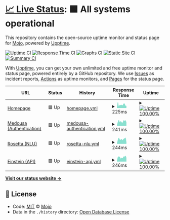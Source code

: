 # [📈 Live Status](https://status.conan-ai.co): <!--live status--> **🟩 All systems operational**

This repository contains the open-source uptime monitor and status page for [Mojo](mojorepo.fun), powered by [Upptime](https://github.com/upptime/upptime).

[![Uptime CI](https://github.com/koj-co/upptime/workflows/Uptime%20CI/badge.svg)](https://github.com/koj-co/upptime/actions?query=workflow%3A%22Uptime+CI%22)
[![Response Time CI](https://github.com/koj-co/upptime/workflows/Response%20Time%20CI/badge.svg)](https://github.com/koj-co/upptime/actions?query=workflow%3A%22Response+Time+CI%22)
[![Graphs CI](https://github.com/koj-co/upptime/workflows/Graphs%20CI/badge.svg)](https://github.com/koj-co/upptime/actions?query=workflow%3A%22Graphs+CI%22)
[![Static Site CI](https://github.com/koj-co/upptime/workflows/Static%20Site%20CI/badge.svg)](https://github.com/koj-co/upptime/actions?query=workflow%3A%22Static+Site+CI%22)
[![Summary CI](https://github.com/koj-co/upptime/workflows/Summary%20CI/badge.svg)](https://github.com/koj-co/upptime/actions?query=workflow%3A%22Summary+CI%22)

With [Upptime](https://upptime.js.org), you can get your own unlimited and free uptime monitor and status page, powered entirely by a GitHub repository. We use [Issues](https://github.com/1MaddieX/conan-status/issues) as incident reports, [Actions](https://github.com/1MaddieX/conan-status/actions) as uptime monitors, and [Pages](https://status.conan-ai.co) for the status page.

<!--start: status pages-->
<!-- This summary is generated by Upptime (https://github.com/upptime/upptime) -->
<!-- Do not edit this manually, your changes will be overwritten -->
<!-- prettier-ignore -->
| URL | Status | History | Response Time | Uptime |
| --- | ------ | ------- | ------------- | ------ |
| [Homepage](https://conan-ai.co) | 🟩 Up | [homepage.yml](https://github.com/1MaddieX/conan-status/commits/master/history/homepage.yml) | <details><summary><img alt="Response time graph" src="./graphs/homepage.png" height="20"> 225ms</summary><br><a href="https://status.conan-ai.co/history/homepage"><img alt="Response time 225" src="https://img.shields.io/endpoint?url=https%3A%2F%2Fraw.githubusercontent.com%2F1MaddieX%2Fconan-status%2Fmaster%2Fapi%2Fhomepage%2Fresponse-time.json"></a><br><a href="https://status.conan-ai.co/history/homepage"><img alt="24-hour response time 129" src="https://img.shields.io/endpoint?url=https%3A%2F%2Fraw.githubusercontent.com%2F1MaddieX%2Fconan-status%2Fmaster%2Fapi%2Fhomepage%2Fresponse-time-day.json"></a><br><a href="https://status.conan-ai.co/history/homepage"><img alt="7-day response time 172" src="https://img.shields.io/endpoint?url=https%3A%2F%2Fraw.githubusercontent.com%2F1MaddieX%2Fconan-status%2Fmaster%2Fapi%2Fhomepage%2Fresponse-time-week.json"></a><br><a href="https://status.conan-ai.co/history/homepage"><img alt="30-day response time 225" src="https://img.shields.io/endpoint?url=https%3A%2F%2Fraw.githubusercontent.com%2F1MaddieX%2Fconan-status%2Fmaster%2Fapi%2Fhomepage%2Fresponse-time-month.json"></a><br><a href="https://status.conan-ai.co/history/homepage"><img alt="1-year response time 225" src="https://img.shields.io/endpoint?url=https%3A%2F%2Fraw.githubusercontent.com%2F1MaddieX%2Fconan-status%2Fmaster%2Fapi%2Fhomepage%2Fresponse-time-year.json"></a></details> | <details><summary><a href="https://status.conan-ai.co/history/homepage"><img alt="Uptime 100.00%" src="https://img.shields.io/endpoint?url=https%3A%2F%2Fraw.githubusercontent.com%2F1MaddieX%2Fconan-status%2Fmaster%2Fapi%2Fhomepage%2Fuptime.json"></a></summary><a href="https://status.conan-ai.co/history/homepage"><img alt="24-hour uptime 100.00%" src="https://img.shields.io/endpoint?url=https%3A%2F%2Fraw.githubusercontent.com%2F1MaddieX%2Fconan-status%2Fmaster%2Fapi%2Fhomepage%2Fuptime-day.json"></a><br><a href="https://status.conan-ai.co/history/homepage"><img alt="7-day uptime 100.00%" src="https://img.shields.io/endpoint?url=https%3A%2F%2Fraw.githubusercontent.com%2F1MaddieX%2Fconan-status%2Fmaster%2Fapi%2Fhomepage%2Fuptime-week.json"></a><br><a href="https://status.conan-ai.co/history/homepage"><img alt="30-day uptime 100.00%" src="https://img.shields.io/endpoint?url=https%3A%2F%2Fraw.githubusercontent.com%2F1MaddieX%2Fconan-status%2Fmaster%2Fapi%2Fhomepage%2Fuptime-month.json"></a><br><a href="https://status.conan-ai.co/history/homepage"><img alt="1-year uptime 100.00%" src="https://img.shields.io/endpoint?url=https%3A%2F%2Fraw.githubusercontent.com%2F1MaddieX%2Fconan-status%2Fmaster%2Fapi%2Fhomepage%2Fuptime-year.json"></a></details>
| [Medousa (Authentication)](https://auth.conan-ai.co:32168/) | 🟩 Up | [medousa-authentication.yml](https://github.com/1MaddieX/conan-status/commits/master/history/medousa-authentication.yml) | <details><summary><img alt="Response time graph" src="./graphs/medousa-authentication.png" height="20"> 241ms</summary><br><a href="https://status.conan-ai.co/history/medousa-authentication"><img alt="Response time 241" src="https://img.shields.io/endpoint?url=https%3A%2F%2Fraw.githubusercontent.com%2F1MaddieX%2Fconan-status%2Fmaster%2Fapi%2Fmedousa-authentication%2Fresponse-time.json"></a><br><a href="https://status.conan-ai.co/history/medousa-authentication"><img alt="24-hour response time 147" src="https://img.shields.io/endpoint?url=https%3A%2F%2Fraw.githubusercontent.com%2F1MaddieX%2Fconan-status%2Fmaster%2Fapi%2Fmedousa-authentication%2Fresponse-time-day.json"></a><br><a href="https://status.conan-ai.co/history/medousa-authentication"><img alt="7-day response time 240" src="https://img.shields.io/endpoint?url=https%3A%2F%2Fraw.githubusercontent.com%2F1MaddieX%2Fconan-status%2Fmaster%2Fapi%2Fmedousa-authentication%2Fresponse-time-week.json"></a><br><a href="https://status.conan-ai.co/history/medousa-authentication"><img alt="30-day response time 241" src="https://img.shields.io/endpoint?url=https%3A%2F%2Fraw.githubusercontent.com%2F1MaddieX%2Fconan-status%2Fmaster%2Fapi%2Fmedousa-authentication%2Fresponse-time-month.json"></a><br><a href="https://status.conan-ai.co/history/medousa-authentication"><img alt="1-year response time 241" src="https://img.shields.io/endpoint?url=https%3A%2F%2Fraw.githubusercontent.com%2F1MaddieX%2Fconan-status%2Fmaster%2Fapi%2Fmedousa-authentication%2Fresponse-time-year.json"></a></details> | <details><summary><a href="https://status.conan-ai.co/history/medousa-authentication"><img alt="Uptime 100.00%" src="https://img.shields.io/endpoint?url=https%3A%2F%2Fraw.githubusercontent.com%2F1MaddieX%2Fconan-status%2Fmaster%2Fapi%2Fmedousa-authentication%2Fuptime.json"></a></summary><a href="https://status.conan-ai.co/history/medousa-authentication"><img alt="24-hour uptime 100.00%" src="https://img.shields.io/endpoint?url=https%3A%2F%2Fraw.githubusercontent.com%2F1MaddieX%2Fconan-status%2Fmaster%2Fapi%2Fmedousa-authentication%2Fuptime-day.json"></a><br><a href="https://status.conan-ai.co/history/medousa-authentication"><img alt="7-day uptime 100.00%" src="https://img.shields.io/endpoint?url=https%3A%2F%2Fraw.githubusercontent.com%2F1MaddieX%2Fconan-status%2Fmaster%2Fapi%2Fmedousa-authentication%2Fuptime-week.json"></a><br><a href="https://status.conan-ai.co/history/medousa-authentication"><img alt="30-day uptime 100.00%" src="https://img.shields.io/endpoint?url=https%3A%2F%2Fraw.githubusercontent.com%2F1MaddieX%2Fconan-status%2Fmaster%2Fapi%2Fmedousa-authentication%2Fuptime-month.json"></a><br><a href="https://status.conan-ai.co/history/medousa-authentication"><img alt="1-year uptime 100.00%" src="https://img.shields.io/endpoint?url=https%3A%2F%2Fraw.githubusercontent.com%2F1MaddieX%2Fconan-status%2Fmaster%2Fapi%2Fmedousa-authentication%2Fuptime-year.json"></a></details>
| [Rosetta (NLU)](https://nlu.conan-ai.co:32168/) | 🟩 Up | [rosetta-nlu.yml](https://github.com/1MaddieX/conan-status/commits/master/history/rosetta-nlu.yml) | <details><summary><img alt="Response time graph" src="./graphs/rosetta-nlu.png" height="20"> 244ms</summary><br><a href="https://status.conan-ai.co/history/rosetta-nlu"><img alt="Response time 244" src="https://img.shields.io/endpoint?url=https%3A%2F%2Fraw.githubusercontent.com%2F1MaddieX%2Fconan-status%2Fmaster%2Fapi%2Frosetta-nlu%2Fresponse-time.json"></a><br><a href="https://status.conan-ai.co/history/rosetta-nlu"><img alt="24-hour response time 87" src="https://img.shields.io/endpoint?url=https%3A%2F%2Fraw.githubusercontent.com%2F1MaddieX%2Fconan-status%2Fmaster%2Fapi%2Frosetta-nlu%2Fresponse-time-day.json"></a><br><a href="https://status.conan-ai.co/history/rosetta-nlu"><img alt="7-day response time 227" src="https://img.shields.io/endpoint?url=https%3A%2F%2Fraw.githubusercontent.com%2F1MaddieX%2Fconan-status%2Fmaster%2Fapi%2Frosetta-nlu%2Fresponse-time-week.json"></a><br><a href="https://status.conan-ai.co/history/rosetta-nlu"><img alt="30-day response time 244" src="https://img.shields.io/endpoint?url=https%3A%2F%2Fraw.githubusercontent.com%2F1MaddieX%2Fconan-status%2Fmaster%2Fapi%2Frosetta-nlu%2Fresponse-time-month.json"></a><br><a href="https://status.conan-ai.co/history/rosetta-nlu"><img alt="1-year response time 244" src="https://img.shields.io/endpoint?url=https%3A%2F%2Fraw.githubusercontent.com%2F1MaddieX%2Fconan-status%2Fmaster%2Fapi%2Frosetta-nlu%2Fresponse-time-year.json"></a></details> | <details><summary><a href="https://status.conan-ai.co/history/rosetta-nlu"><img alt="Uptime 100.00%" src="https://img.shields.io/endpoint?url=https%3A%2F%2Fraw.githubusercontent.com%2F1MaddieX%2Fconan-status%2Fmaster%2Fapi%2Frosetta-nlu%2Fuptime.json"></a></summary><a href="https://status.conan-ai.co/history/rosetta-nlu"><img alt="24-hour uptime 100.00%" src="https://img.shields.io/endpoint?url=https%3A%2F%2Fraw.githubusercontent.com%2F1MaddieX%2Fconan-status%2Fmaster%2Fapi%2Frosetta-nlu%2Fuptime-day.json"></a><br><a href="https://status.conan-ai.co/history/rosetta-nlu"><img alt="7-day uptime 100.00%" src="https://img.shields.io/endpoint?url=https%3A%2F%2Fraw.githubusercontent.com%2F1MaddieX%2Fconan-status%2Fmaster%2Fapi%2Frosetta-nlu%2Fuptime-week.json"></a><br><a href="https://status.conan-ai.co/history/rosetta-nlu"><img alt="30-day uptime 100.00%" src="https://img.shields.io/endpoint?url=https%3A%2F%2Fraw.githubusercontent.com%2F1MaddieX%2Fconan-status%2Fmaster%2Fapi%2Frosetta-nlu%2Fuptime-month.json"></a><br><a href="https://status.conan-ai.co/history/rosetta-nlu"><img alt="1-year uptime 100.00%" src="https://img.shields.io/endpoint?url=https%3A%2F%2Fraw.githubusercontent.com%2F1MaddieX%2Fconan-status%2Fmaster%2Fapi%2Frosetta-nlu%2Fuptime-year.json"></a></details>
| [Einstein (API)](https://api.conan-ai.co:32168/) | 🟩 Up | [einstein-api.yml](https://github.com/1MaddieX/conan-status/commits/master/history/einstein-api.yml) | <details><summary><img alt="Response time graph" src="./graphs/einstein-api.png" height="20"> 246ms</summary><br><a href="https://status.conan-ai.co/history/einstein-api"><img alt="Response time 246" src="https://img.shields.io/endpoint?url=https%3A%2F%2Fraw.githubusercontent.com%2F1MaddieX%2Fconan-status%2Fmaster%2Fapi%2Feinstein-api%2Fresponse-time.json"></a><br><a href="https://status.conan-ai.co/history/einstein-api"><img alt="24-hour response time 207" src="https://img.shields.io/endpoint?url=https%3A%2F%2Fraw.githubusercontent.com%2F1MaddieX%2Fconan-status%2Fmaster%2Fapi%2Feinstein-api%2Fresponse-time-day.json"></a><br><a href="https://status.conan-ai.co/history/einstein-api"><img alt="7-day response time 248" src="https://img.shields.io/endpoint?url=https%3A%2F%2Fraw.githubusercontent.com%2F1MaddieX%2Fconan-status%2Fmaster%2Fapi%2Feinstein-api%2Fresponse-time-week.json"></a><br><a href="https://status.conan-ai.co/history/einstein-api"><img alt="30-day response time 246" src="https://img.shields.io/endpoint?url=https%3A%2F%2Fraw.githubusercontent.com%2F1MaddieX%2Fconan-status%2Fmaster%2Fapi%2Feinstein-api%2Fresponse-time-month.json"></a><br><a href="https://status.conan-ai.co/history/einstein-api"><img alt="1-year response time 246" src="https://img.shields.io/endpoint?url=https%3A%2F%2Fraw.githubusercontent.com%2F1MaddieX%2Fconan-status%2Fmaster%2Fapi%2Feinstein-api%2Fresponse-time-year.json"></a></details> | <details><summary><a href="https://status.conan-ai.co/history/einstein-api"><img alt="Uptime 100.00%" src="https://img.shields.io/endpoint?url=https%3A%2F%2Fraw.githubusercontent.com%2F1MaddieX%2Fconan-status%2Fmaster%2Fapi%2Feinstein-api%2Fuptime.json"></a></summary><a href="https://status.conan-ai.co/history/einstein-api"><img alt="24-hour uptime 100.00%" src="https://img.shields.io/endpoint?url=https%3A%2F%2Fraw.githubusercontent.com%2F1MaddieX%2Fconan-status%2Fmaster%2Fapi%2Feinstein-api%2Fuptime-day.json"></a><br><a href="https://status.conan-ai.co/history/einstein-api"><img alt="7-day uptime 100.00%" src="https://img.shields.io/endpoint?url=https%3A%2F%2Fraw.githubusercontent.com%2F1MaddieX%2Fconan-status%2Fmaster%2Fapi%2Feinstein-api%2Fuptime-week.json"></a><br><a href="https://status.conan-ai.co/history/einstein-api"><img alt="30-day uptime 100.00%" src="https://img.shields.io/endpoint?url=https%3A%2F%2Fraw.githubusercontent.com%2F1MaddieX%2Fconan-status%2Fmaster%2Fapi%2Feinstein-api%2Fuptime-month.json"></a><br><a href="https://status.conan-ai.co/history/einstein-api"><img alt="1-year uptime 100.00%" src="https://img.shields.io/endpoint?url=https%3A%2F%2Fraw.githubusercontent.com%2F1MaddieX%2Fconan-status%2Fmaster%2Fapi%2Feinstein-api%2Fuptime-year.json"></a></details>

<!--end: status pages-->

[**Visit our status website →**](https://status.conan-ai.co)

## 📄 License

- Code: [MIT](./LICENSE) © [Mojo](mojorepo.fun)
- Data in the `./history` directory: [Open Database License](https://opendatacommons.org/licenses/odbl/1-0/)

